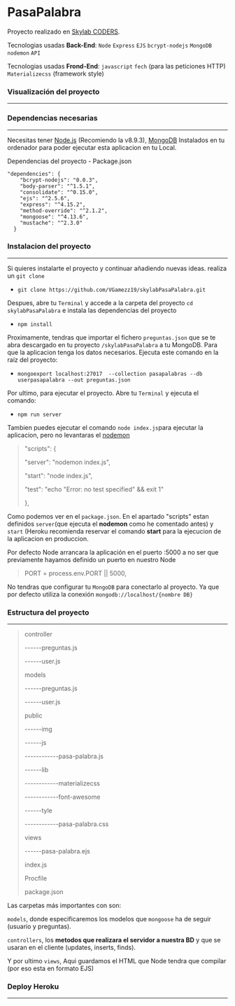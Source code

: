 # PasaPalabra
Proyecto realizado en [Skylab CODERS][4]. 

Tecnologias usadas **Back-End**: `Node` `Express` `EJS` `bcrypt-nodejs` `MongoDB` `nodemon` `API`

Tecnologias usadas **Frond-End**: `javascript` `fech` (para las peticiones HTTP) `Materializecss`  (framework style)

### Visualización del proyecto
-------------


### Dependencias necesarias
-------------
Necesitas tener [Node.js][1] (Recomiendo la v8.9.3), [MongoDB][2] Instalados en tu ordenador para poder ejecutar esta aplicacion en tu Local.

Dependencias del proyecto - Package.json 
```
"dependencies": {
    "bcrypt-nodejs": "0.0.3",
    "body-parser": "^1.5.1",
    "consolidate": "^0.15.0",
    "ejs": "^2.5.6",
    "express": "^4.15.2",
    "method-override": "^2.1.2",
    "mongoose": "^4.13.6",
    "mustache": "^2.3.0"
  }
```
  

### Instalacion del proyecto
-------------
Si quieres instalarte el proyecto y continuar añadiendo nuevas ideas. realiza un `git clone`


- `git clone https://github.com/VGamezz19/skylabPasaPalabra.git`

Despues,  abre tu `Terminal` y accede a la carpeta del proyecto `cd skylabPasaPalabra` e instala las dependencias del proyecto 

 - `npm install`

Proximamente, tendras que importar el fichero `preguntas.json` que se te abra descargado en tu proyecto `/skylabPasaPalabra` a tu MongoDB. Para que la aplicacion tenga los datos necesarios. Ejecuta este comando en la raíz del proyecto: 

- `mongoexport localhost:27017  --collection pasapalabras --db userpasapalabra --out preguntas.json `

Por ultimo, para ejecutar el proyecto. Abre tu `Terminal` y ejecuta el comando: 

- `npm run server`

Tambien puedes ejecutar el comando `node index.js`para ejecutar la aplicacion, pero no levantaras el [nodemon][3]

>  "scripts": {
>
>  "server": "nodemon index.js",
>
 > "start": "node index.js",
>
 >"test": "echo \"Error: no test specified\" && exit 1"
>
 > },

Como podemos ver  en el `package.json`. En el apartado "scripts" estan definidos `server`(que ejecuta el **nodemon** como he comentado antes) y `start` (Heroku recomienda reservar el comando **start** para la ejecucion de la aplicacion en produccion. 

Por defecto Node arrancara la aplicación en el puerto :5000 a no ser que previamente hayamos definido un puerto en nuestro Node 

>PORT = process.env.PORT || 5000,

No tendras que configurar tu `MongoDB` para conectarlo al proyecto. Ya que por defecto utiliza la conexión `mongodb://localhost/{nombre DB}`

### Estructura del proyecto
-------------
>controller
>
>------preguntas.js
>
>------user.js
>
>models
>
>------preguntas.js
>
>------user.js
>
>public
>
>------img
>
>------js
>
>------------pasa-palabra.js
>
>------lib
>
>------------materializecss
>
>------------font-awesome
>
>------tyle
>
>------------pasa-palabra.css
>
>views
>
>------pasa-palabra.ejs
>
>index.js
>
>Procfile
>
>package.json

Las carpetas más importantes con son: 

`models`, donde especificaremos los modelos que `mongoose` ha de seguir (usuario y preguntas).

 `controllers`, los **metodos que realizara el servidor a nuestra BD** y que se usaran en el cliente (updates, inserts, finds).
 
  Y por ultimo `views`, Aqui guardamos el HTML que Node tendra que compilar (por eso esta en formato EJS)

[1]: https://nodejs.org/es/
[2]: https://docs.mongodb.com/manual/installation/
[3]: https://nodemon.io/
[4]:http://www.skylabcoders.com/es

### Deploy Heroku
-------------
